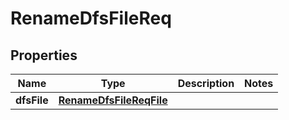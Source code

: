 # RenameDfsFileReq

## Properties
Name | Type | Description | Notes
------------ | ------------- | ------------- | -------------
**dfsFile** | [**RenameDfsFileReqFile**](RenameDfsFileReqFile.md) |  | 
